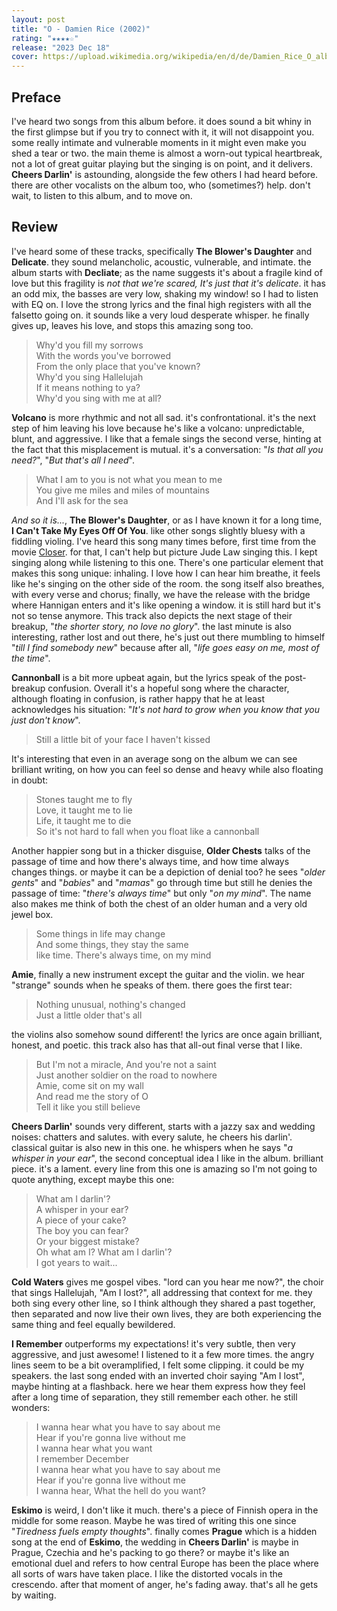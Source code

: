 ```yaml
---
layout: post
title: "O - Damien Rice (2002)"
rating: "★★★★☆"
release: "2023 Dec 18"
cover: https://upload.wikimedia.org/wikipedia/en/d/de/Damien_Rice_O_album_cover.jpg
---
```


## Preface
I've heard two songs from this album before. it does sound a bit whiny in the first glimpse but if you try to connect with it, it will not disappoint you. some really intimate and vulnerable moments in it might even make you shed a tear or two. the main theme is almost a worn-out typical heartbreak, not a lot of great guitar playing but the singing is on point, and it delivers. **Cheers Darlin'** is astounding, alongside the few others I had heard before. there are other vocalists on the album too, who (sometimes?) help. don't wait, to listen to this album, and to move on.

## Review
I've heard some of these tracks, specifically **The Blower's Daughter** and **Delicate**. they sound melancholic, acoustic, vulnerable, and intimate. the album starts with **Decliate**; as the name suggests it's about a fragile kind of love but this fragility is _not that we're scared, It's just that it's delicate_. it has an odd mix, the basses are very low, shaking my window! so I had to listen with EQ on. I love the strong lyrics and the final high registers with all the falsetto going on. it sounds like a very loud desperate whisper. he finally gives up, leaves his love, and stops this amazing song too.

> Why'd you fill my sorrows  
> With the words you've borrowed  
> From the only place that you've known?  
> Why'd you sing Hallelujah  
> If it means nothing to ya?  
> Why'd you sing with me at all?

**Volcano** is more rhythmic and not all sad. it's confrontational. it's the next step of him leaving his love because he's like a volcano: unpredictable, blunt, and aggressive. I like that a female sings the second verse, hinting at the fact that this misplacement is mutual. it's a conversation: "_Is that all you need?_", "_But that's all I need_".

> What I am to you is not what you mean to me  
> You give me miles and miles of mountains  
> And I'll ask for the sea

_And so it is..._, **The Blower's Daughter**, or as I have known it for a long time, **I Can't Take My Eyes Off Of You**. like other songs slightly bluesy with a fiddling violing. I've heard this song many times before, first time from the movie [Closer]([url](https://en.wikipedia.org/wiki/Closer_(film))). for that, I can't help but picture Jude Law singing this. I kept singing along while listening to this one.
There's one particular element that makes this song unique: inhaling. I love how I can hear him breathe, it feels like he's singing on the other side of the room. the song itself also breathes, with every verse and chorus; finally, we have the release with the bridge where Hannigan enters and it's like opening a window. it is still hard but it's not so tense anymore.
This track also depicts the next stage of their breakup, "_the shorter story, no love no glory_". the last minute is also interesting, rather lost and out there, he's just out there mumbling to himself "_till I find somebody new_" because after all, "_life goes easy on me, most of the time_".

**Cannonball** is a bit more upbeat again, but the lyrics speak of the post-breakup confusion. Overall it's a hopeful song where the character, although floating in confusion, is rather happy that he at least acknowledges his situation: "_It's not hard to grow when you know that you just don't know_".

> Still a little bit of your face I haven't kissed

It's interesting that even in an average song on the album we can see brilliant writing, on how you can feel so dense and heavy while also floating in doubt:

> Stones taught me to fly  
> Love, it taught me to lie  
> Life, it taught me to die  
> So it's not hard to fall when you float like a cannonball

Another happier song but in a thicker disguise, **Older Chests** talks of the passage of time and how there's always time, and how time always changes things. or maybe it can be a depiction of denial too? he sees "_older gents_" and "_babies_" and "_mamas_" go through time but still he denies the passage of time: "_there's always time_" but only "_on my mind_".
The name also makes me think of both the chest of an older human and a very old jewel box.

> Some things in life may change  
> And some things, they stay the same  
> like time. There's always time, on my mind

**Amie**, finally a new instrument except the guitar and the violin. we hear "strange" sounds when he speaks of them. there goes the first tear:

> Nothing unusual, nothing's changed  
> Just a little older that's all

the violins also somehow sound different! the lyrics are once again brilliant, honest, and poetic. this track also has that all-out final verse that I like.

> But I'm not a miracle, And you're not a saint  
> Just another soldier on the road to nowhere  
> Amie, come sit on my wall  
> And read me the story of O  
> Tell it like you still believe

**Cheers Darlin'** sounds very different, starts with a jazzy sax and wedding noises: chatters and salutes. with every salute, he cheers his darlin'. classical guitar is also new in this one. he whispers when he says "_a whisper in your ear_", the second conceptual idea I like in the album. brilliant piece. it's a lament. every line from this one is amazing so I'm not going to quote anything, except maybe this one:

> What am I darlin'?  
> A whisper in your ear?  
> A piece of your cake?  
> The boy you can fear?  
> Or your biggest mistake?  
> Oh what am I? What am I darlin'?  
> I got years to wait...

**Cold Waters** gives me gospel vibes. "lord can you hear me now?", the choir that sings Hallelujah, "Am I lost?", all addressing that context for me. they both sing every other line, so I think although they shared a past together, then separated and now live their own lives, they are both experiencing the same thing and feel equally bewildered.

**I Remember** outperforms my expectations! it's very subtle, then very aggressive, and just awesome! I listened to it a few more times. the angry lines seem to be a bit overamplified, I felt some clipping. it could be my speakers. the last song ended with an inverted choir saying "Am I lost", maybe hinting at a flashback. here we hear them express how they feel after a long time of separation, they still remember each other. he still wonders:

> I wanna hear what you have to say about me  
> Hear if you're gonna live without me  
> I wanna hear what you want  
> I remember December  
> I wanna hear what you have to say about me  
> Hear if you're gonna live without me  
> I wanna hear, What the hell do you want?

**Eskimo** is weird, I don't like it much. there's a piece of Finnish opera in the middle for some reason. Maybe he was tired of writing this one since "_Tiredness fuels empty thoughts_". finally comes **Prague** which is a hidden song at the end of **Eskimo**, the wedding in **Cheers Darlin'** is maybe in Prague, Czechia and he's packing to go there? or maybe it's like an emotional duel and refers to how central Europe has been the place where all sorts of wars have taken place. I like the distorted vocals in the crescendo. after that moment of anger, he's fading away. that's all he gets by waiting.
